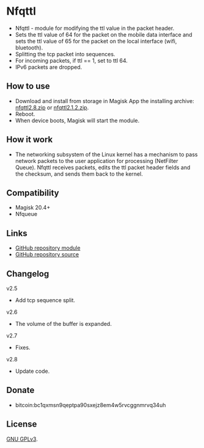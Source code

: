 # Nfqttl

* Nfqttl - module for modifying the ttl value in the packet header.
* Sets the ttl value of 64 for the packet on the mobile data interface and sets the ttl value of 65 for the packet on the local interface (wifi, bluetooth).
* Splitting the tcp packet into sequences.
* For incoming packets, if ttl == 1, set to ttl 64.
* IPv6 packets are dropped.

## How to use

* Download and install from storage in Magisk App the installing archive:
[nfqttl2.8.zip](https://github.com/cyborg-one/nfqttl/releases/download/2.8/nfqttl2.8.zip) or 
[nfqttl2.1.2.zip](https://github.com/cyborg-one/nfqttl/releases/download/2.1.2/nfqttl2.1.2.zip).
* Reboot.
* When device boots, Magisk will start the module.

## How it work

* The networking subsystem of the Linux kernel has a mechanism to pass network packets to the user 
application for processing (NetFilter Queue). Nfqttl receives packets, edits the ttl packet header fields and the checksum, 
and sends them back to the kernel.

## Compatibility

* Magisk 20.4+
* Nfqueue

## Links

- [GitHub repository module](https://github.com/cyborg-one/nfqttl)
- [GitHub repository source](https://github.com/cyborg-one/nfqttl-src)

## Changelog

v2.5
* Add tcp sequence split.

v2.6
* The volume of the buffer is expanded.

v2.7
* Fixes.

v2.8
* Update code.

## Donate

* bitcoin:bc1qxmsn9qeptpa90sxejz8em4w5rvcggnmrvq34uh

## License

[GNU GPLv3](https://github.com/cyborg-one/nfqttl/blob/master/LICENSE).
